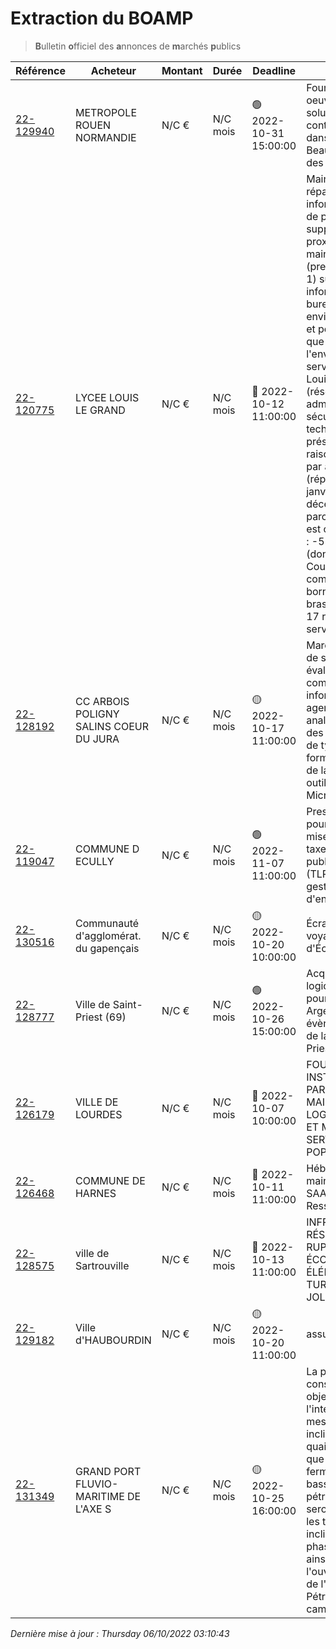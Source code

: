 # Extraction du BOAMP
> **B**ulletin **o**fficiel des **a**nnonces de **m**archés **p**ublics

| Référence | Acheteur | Montant | Durée | Deadline | Résumé | Mot clé|
|---|---|---|---|---|---|---|
| [22-129940](https://www.boamp.fr/avis/detail/22-129940) | METROPOLE ROUEN NORMANDIE | N/C € | N/C mois | 🟢 2022-10-31 15:00:00 | Fourniture et mise en oeuvre de la nouvelle solution active de continuité INPT MS71 dans le tunnel Beauvoisine - Théâtre des Arts | *infrastructures systemes*|
| [22-120775](https://www.boamp.fr/avis/detail/22-120775) | LYCEE LOUIS LE GRAND | N/C € | N/C mois | 🔴 2022-10-12 11:00:00 | Maintenance et réparation de matériel informatiqueRéalisation de prestations de support utilisateur de proximité et de maintenance (prestations de niveau 1) sur du matériel informatique de bureau, en environnement scolaire et pédagogique, ainsi que sur l'environnement serveur du lycée Louis-le-Grand (réseau pédagogique, administratif et sécurité). Un technicien devra être présent sur site à raison de 1 450 heures par année scolaire (réparties entre le 1er janvier 2023 et le 31 décembre 2023). Le parc de l'Etablissement est composé d'environ : -550 ordinateurs (dont administration),-Couverture wifi comprenant 240 bornes,-Baie de brassage fibrée avec 17 répartiteurs,-9 serveurs. | *serveur*|
| [22-128192](https://www.boamp.fr/avis/detail/22-128192) | CC ARBOIS POLIGNY SALINS COEUR DU JURA | N/C € | N/C mois | 🟡 2022-10-17 11:00:00 | Marché de prestations de service portant évaluation des compétences informatiques (Pix) des agents de la CCAPSCJ, analyse de l'utilisations des outils collaboratifs de type M365 et formation des agents de la CCAPSCJ aux outils collaboratifs type Microsoft 365 | *microsoft*|
| [22-119047](https://www.boamp.fr/avis/detail/22-119047) | COMMUNE D ECULLY | N/C € | N/C mois | 🟢 2022-11-07 11:00:00 | Prestation de service pour la gestion de la mise en oeuvre de la taxe locale sur la publicité extérieure (TLPE) et pour la gestion des dossiers d'enseignes | *logiciels*|
| [22-130516](https://www.boamp.fr/avis/detail/22-130516) | Communauté d'agglomérat. du gapençais | N/C € | N/C mois | 🟡 2022-10-20 10:00:00 | Écrans d'information voyageurs pour le Pôle d'Échange Multimodal | *logiciels*|
| [22-128777](https://www.boamp.fr/avis/detail/22-128777) | Ville de Saint-Priest (69) | N/C € | N/C mois | 🟢 2022-10-26 15:00:00 | Acquisition d'un logiciel de billetterie pour le Théâtre Théo Argence et les évènements culturels de la Ville de Saint-Priest | *logiciels*|
| [22-126179](https://www.boamp.fr/avis/detail/22-126179) | VILLE DE LOURDES | N/C € | N/C mois | 🔴 2022-10-07 10:00:00 | FOURNITURE, INSTALLATION, PARAMETRAGE ET MAINTENANCE DE LOGICIELS COURRIER ET METIERS POUR LES SERVICES A LA POPULATION | *logiciels*|
| [22-126468](https://www.boamp.fr/avis/detail/22-126468) | COMMUNE DE HARNES | N/C € | N/C mois | 🔴 2022-10-11 11:00:00 | Hébergement et maintenance en mode SAAS d'un logiciel Ressources Humaines | *logiciels*|
| [22-128575](https://www.boamp.fr/avis/detail/22-128575) | ville de Sartrouville | N/C € | N/C mois | 🔴 2022-10-13 11:00:00 | INFRASTRUCTURE RÉSEAU ET WIFI SANS RUPTURE SUR LES ÉCOLES ÉLÉMENTAIRES TURGOT 1, TURGOT 2, JOLIOT CURIE 1 | *wifi*|
| [22-129182](https://www.boamp.fr/avis/detail/22-129182) | Ville d'HAUBOURDIN | N/C € | N/C mois | 🟡 2022-10-20 11:00:00 | assurances CCAS | *informatique*|
| [22-131349](https://www.boamp.fr/avis/detail/22-131349) | GRAND PORT FLUVIO-MARITIME DE L'AXE S | N/C € | N/C mois | 🟡 2022-10-25 16:00:00 | La présente consultation a pour objet la réalisation et l'interprétation de mesures inclinométriques sur le quai du Havre, ainsi que sur l'ouvrage de fermeture de l'ancien bassin aux pétroles.Les mesures seront effectuées dans les tubes inclinométriques de la phase 2 de Port 2000, ainsi que ceux de l'ouvrage de fermeture de l'ancien Bassin aux Pétroles lors de campagnes annuelles. | *informatique*|


_Dernière mise à jour : Thursday 06/10/2022 03:10:43_